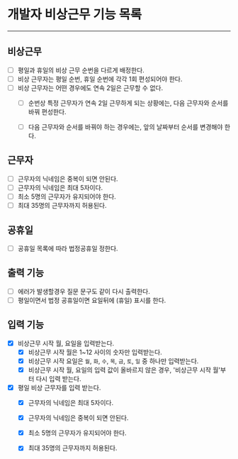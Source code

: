 # 개발자 비상근무 기능 목록

-----

## 비상근무
- [ ] 평일과 휴일의 비상 근무 순번을 다르게 배정한다.
- [ ] 비상 근무자는 평일 순번, 휴일 순번에 각각 1회 편성되어야 한다.
- [ ] 비상 근무자는 어떤 경우에도 연속 2일은 근무할 수 없다.
  - [ ] 순번상 특정 근무자가 연속 2일 근무하게 되는 상황에는, 다음 근무자와 순서를 바꿔 편성한다.
  - [ ] 다음 근무자와 순서를 바꿔야 하는 경우에는, 앞의 날짜부터 순서를 변경해야 한다.


## 근무자
- [ ] 근무자의 닉네임은 중복이 되면 안된다.
- [ ] 근무자의 닉네임은 최대 5자이다.
- [ ] 최소 5명의 근무자가 유지되어야 한다.
- [ ] 최대 35명의 근무자까지 허용된다.

## 공휴일
- [ ] 공휴일 목록에 따라 법정공휴일 정한다.

## 출력 기능
- [ ] 에러가 발생할경우 질문 문구도 같이 다시 출력한다.
- [ ] 평일이면서 법정 공휴일이면 요일뒤에 (휴일) 표시를 한다.

## 입력 기능
- [x] 비상근무 시작 월, 요일을 입력받는다.
  - [x] 비상근무 시작 월은 1~12 사이의 숫자만 입력받는다.
  - [x] 비상근무 시작 요일은 `월`, `화`, `수`, `목`, `금`, `토`, `일` 중 하나만 입력받는다.
  - [x] 비상근무 시작 월, 요일의 입력 값이 올바르지 않은 경우, '비상근무 시작 월'부터 다시 입력 받는다.
- [x] 평일 비상 근무자를 입력 받는다.
  - [x] 근무자의 닉네임은 최대 5자이다.
  - [x] 근무자의 닉네임은 중복이 되면 안된다.
  - [x] 최소 5명의 근무자가 유지되어야 한다.
  - [x] 최대 35명의 근무자까지 허용된다.

